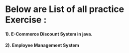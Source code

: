 # Below are List of all practice Exercise : 

#### 1). E-Commerce Discount System in java.
#### 2). Employee Management System
